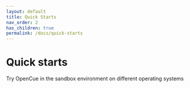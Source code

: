 ```yaml
---
layout: default
title: Quick Starts
nav_order: 2
has_children: true
permalink: /docs/quick-starts
---
```


# Quick starts

Try OpenCue in the sandbox environment on different operating systems
